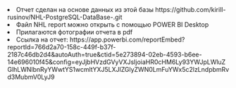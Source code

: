 <li> Отчет сделан на основе данных из этой базы https://github.com/kirill-rusinov/NHL-PostgreSQL-DataBase-.git  
<li> Файл NHL report можно открыть с помощью POWER BI Desktop  
<li> Прилагаются фотографии отчета в pdf  
<li> Ссылка на отчет: https://app.powerbi.com/reportEmbed?reportId=766d2a70-158c-449f-b37f-2187c46db2d4&autoAuth=true&ctid=5e273894-02eb-4593-b6ee-14e696010f45&config=eyJjbHVzdGVyVXJsIjoiaHR0cHM6Ly93YWJpLWluZGlhLWNlbnRyYWwtYS1wcmltYXJ5LXJlZGlyZWN0LmFuYWx5c2lzLndpbmRvd3MubmV0LyJ9  
